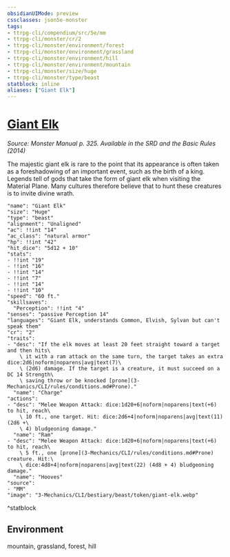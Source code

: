 ```yaml
---
obsidianUIMode: preview
cssclasses: json5e-monster
tags:
- ttrpg-cli/compendium/src/5e/mm
- ttrpg-cli/monster/cr/2
- ttrpg-cli/monster/environment/forest
- ttrpg-cli/monster/environment/grassland
- ttrpg-cli/monster/environment/hill
- ttrpg-cli/monster/environment/mountain
- ttrpg-cli/monster/size/huge
- ttrpg-cli/monster/type/beast
statblock: inline
aliases: ["Giant Elk"]
---
```

# [Giant Elk](3-Mechanics\CLI\bestiary\beast/giant-elk.md)
*Source: Monster Manual p. 325. Available in the <span title='Systems Reference Document (5.1)'>SRD</span> and the Basic Rules (2014)*  

The majestic giant elk is rare to the point that its appearance is often taken as a foreshadowing of an important event, such as the birth of a king. Legends tell of gods that take the form of giant elk when visiting the Material Plane. Many cultures therefore believe that to hunt these creatures is to invite divine wrath.

```statblock
"name": "Giant Elk"
"size": "Huge"
"type": "beast"
"alignment": "Unaligned"
"ac": !!int "14"
"ac_class": "natural armor"
"hp": !!int "42"
"hit_dice": "5d12 + 10"
"stats":
- !!int "19"
- !!int "16"
- !!int "14"
- !!int "7"
- !!int "14"
- !!int "10"
"speed": "60 ft."
"skillsaves":
  "Perception": !!int "4"
"senses": "passive Perception 14"
"languages": "Giant Elk, understands Common, Elvish, Sylvan but can't speak them"
"cr": "2"
"traits":
- "desc": "If the elk moves at least 20 feet straight toward a target and then hits\
    \ it with a ram attack on the same turn, the target takes an extra dice:2d6|noform|noparens|avg|text(7)\
    \ (2d6) damage. If the target is a creature, it must succeed on a DC 14 Strength\
    \ saving throw or be knocked [prone](3-Mechanics/CLI/rules/conditions.md#Prone)."
  "name": "Charge"
"actions":
- "desc": "Melee Weapon Attack: dice:1d20+6|noform|noparens|text(+6) to hit, reach\
    \ 10 ft., one target. Hit: dice:2d6+4|noform|noparens|avg|text(11) (2d6 +\
    \ 4) bludgeoning damage."
  "name": "Ram"
- "desc": "Melee Weapon Attack: dice:1d20+6|noform|noparens|text(+6) to hit, reach\
    \ 5 ft., one [prone](3-Mechanics/CLI/rules/conditions.md#Prone) creature. Hit:\
    \ dice:4d8+4|noform|noparens|avg|text(22) (4d8 + 4) bludgeoning damage."
  "name": "Hooves"
"source":
- "MM"
"image": "3-Mechanics/CLI/bestiary/beast/token/giant-elk.webp"
```
^statblock

## Environment

mountain, grassland, forest, hill